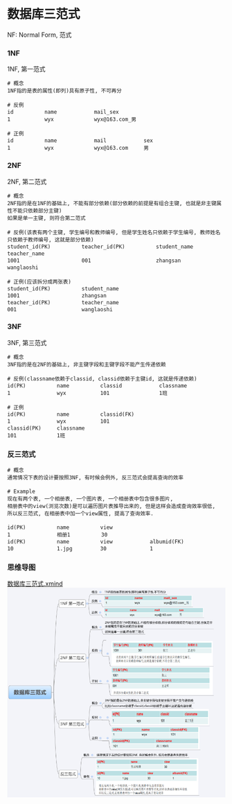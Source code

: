 # 数据库三范式
NF: Normal Form, 范式
### 1NF
1NF, 第一范式
```
# 概念
1NF指的是表的属性(即列)具有原子性, 不可再分

# 反例
id          name            mail_sex
1           wyx             wyx@163.com_男

# 正例
id          name            mail            sex
1           wyx             wyx@163.com     男
```

### 2NF
2NF, 第二范式
```
# 概念
2NF指的是在1NF的基础上, 不能有部分依赖(部分依赖的前提是有组合主键, 也就是非主键属性不能只依赖部分主键)
如果是单一主键, 则符合第二范式

# 反例(该表有两个主键, 学生编号和教师编号, 但是学生姓名只依赖于学生编号, 教师姓名只依赖于教师编号, 这就是部分依赖)
student_id(PK)          teacher_id(PK)          student_name            teacher_name
1001                    001                     zhangsan                wanglaoshi

# 正例(应该拆分成两张表)
student_id(PK)          student_name          
1001                    zhangsan
teacher_id(PK)          teacher_name          
001                     wanglaoshi              
```

### 3NF
3NF, 第三范式
```
# 概念
3NF指的是在2NF的基础上, 非主键字段和主键字段不能产生传递依赖

# 反例(classname依赖于classid, classid依赖于主键id, 这就是传递依赖)
id(PK)          name          classid            classname
1               wyx           101                1班

# 正例
id(PK)          name          classid(FK)            
1               wyx           101              
classid(PK)     classname
101             1班                                 
```

### 反三范式
```
# 概念
通常情况下表的设计要按照3NF, 有时候会例外, 反三范式会提高查询的效率

# Example
现在有两个表, 一个相册表, 一个图片表, 一个相册表中包含很多图片,
相册表中的view(浏览次数)是可以遍历图片表推导出来的, 但是这样会造成查询效率很低,
所以反三范式, 在相册表中加一个view属性, 提高了查询效率.

id(PK)          name          view          
1               相册1          30  
id(PK)          name          view            albumid(FK)
10              1.jpg         30              1 
```

### 思维导图
[数据库三范式.xmind](https://raw.githubusercontent.com/duiying/img/master/数据库三范式.xmind)  
![sanfanshi](https://raw.githubusercontent.com/duiying/img/master/sanfanshi.png)  


